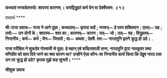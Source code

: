 **कथ्यतां भगवन्नेतत्तयो: शापस्य कारणम् ।** **यत्तद्विगॢहतं कर्म येन वा देवर्षेस्तम: ॥ १॥** 

शब्दार्थ **** 

**श्री-राजा उवाच—** **राजा ने आगे पूछा** **; कथ्यताम्—** **कृपया कहें** **; भगवन्—** **हे परम शक्तिमान** **; एतत्—** **यह** **; तयो:—** **उन दोनों के** **;** **शापस्य—** **शाप का** **; कारणम्—** **कारण** **; यत्—** **जो** **; तत्—** **वह** **; विगॢहतम्—** **निन्दनीय** **; कर्म—** **कर्म** **; येन—** **जिससे** **; वा—** **अथवा** **; देवर्षे: तम:—** **नारदमुनि इतने क्रुद्ध हो उठे।** **.** 

**राजा परीक्षित ने शुकदेव गोस्वामी से पूछा: हे महान् एवं शकि्तशाली सन्त, नारदमुनि द्वारा** **नलकूवर तथा मणिग्रीव को शाप दिये जाने का क्या कारण था? उन्होंने ऐसा कौन-सा** **निन्दनीय कार्य किया कि देवॢष नारद तक उन पर क्रुद्ध हो उठे? कृपया मुझे कह सुनायें।** **** 

**श्रीशुक उवाच** 
